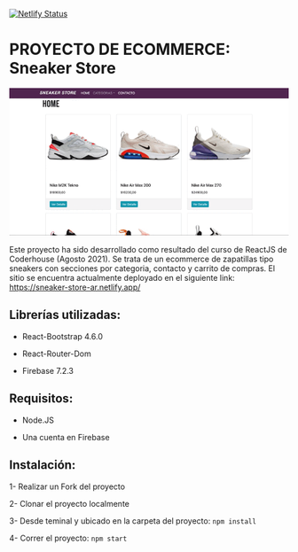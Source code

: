 [![Netlify Status](https://api.netlify.com/api/v1/badges/8a14d308-8b41-4fda-929c-1c5c90671459/deploy-status)](https://app.netlify.com/sites/sneaker-store-ar/deploys)

# PROYECTO DE ECOMMERCE: Sneaker Store


![image](./Sneaker.gif)

Este proyecto ha sido desarrollado como resultado del curso de ReactJS de Coderhouse (Agosto 2021).
Se trata de un ecommerce de zapatillas tipo sneakers con secciones por categoria, contacto y carrito de compras.
El sitio se encuentra actualmente deployado en el siguiente link: 
https://sneaker-store-ar.netlify.app/


## Librerías utilizadas:

- React-Bootstrap 4.6.0

- React-Router-Dom

- Firebase 7.2.3

## Requisitos:

- Node.JS

- Una cuenta en Firebase

## Instalación:

1- Realizar un Fork del proyecto

2- Clonar el proyecto localmente

3- Desde teminal y ubicado en la carpeta del proyecto: `npm install`

4- Correr el proyecto: `npm start`

